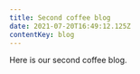 ```yaml
---
title: Second coffee blog
date: 2021-07-20T16:49:12.125Z
contentKey: blog 
---
```

Here is our second coffee blog.